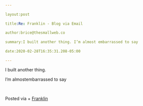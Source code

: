 ```yaml
---  
  
layout:post  
  
title:Re: Franklin - Blog via Email  
  
author:brice@thesmallweb.co  
  
summary:I built another thing. I’m almost embarrassed to say  
  
date:2020-02-28T16:35:31.208-05:00  
  
---
```


I built another thing.&nbsp;

I’m almostembarrassed to say

&nbsp;

Posted via + [Franklin](https://franklinpostal.com)

